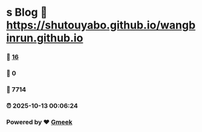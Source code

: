 # s Blog :link: https://shutouyabo.github.io/wangbinrun.github.io 
### :page_facing_up: [16](https://shutouyabo.github.io/wangbinrun.github.io/tag.html) 
### :speech_balloon: 0 
### :hibiscus: 7714 
### :alarm_clock: 2025-10-13 00:06:24 
### Powered by :heart: [Gmeek](https://github.com/Meekdai/Gmeek)

